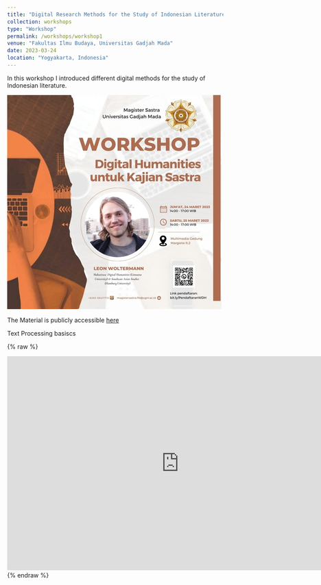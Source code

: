 ```yaml
---
title: "Digital Research Methods for the Study of Indonesian Literature"
collection: workshops
type: "Workshop"
permalink: /workshops/workshop1
venue: "Fakultas Ilmu Budaya, Universitas Gadjah Mada"
date: 2023-03-24
location: "Yogyakarta, Indonesia"
---
```


In this workshop I introduced different digital methods for the study of Indonesian literature.

<img src='/images/workshop_fib_ugm.JPG'>

The Material is publicly accessible [here](https://drive.google.com/drive/u/0/folders/1jJxbKMkg22rIt8QqAy3hwtMe-ypXS_d2)


Text Processing basiscs

{% raw %}
<div>
<iframe src="https://colab.research.google.com/drive/1N7vXUme5qmytcQqL2KVsXi46Pif9SbPU" width="800" height="500"  frameborder="0"></iframe>
</div>
{% endraw %}

